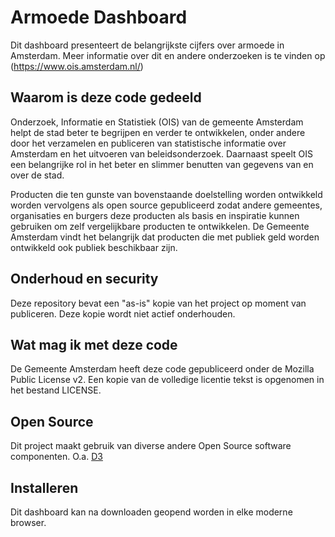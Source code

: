 # Armoede Dashboard

Dit dashboard presenteert de belangrijkste cijfers over armoede in Amsterdam. Meer informatie over dit en andere onderzoeken is te vinden op (https://www.ois.amsterdam.nl/)

## Waarom is deze code gedeeld

Onderzoek, Informatie en Statistiek (OIS) van de gemeente Amsterdam helpt de stad beter te begrijpen en verder te ontwikkelen, onder andere door het verzamelen en publiceren van statistische informatie over Amsterdam en het uitvoeren van beleidsonderzoek. Daarnaast speelt OIS een belangrijke rol in het beter en slimmer benutten van gegevens van en over de stad. 

Producten die ten gunste van bovenstaande doelstelling worden ontwikkeld worden vervolgens als open source gepubliceerd zodat andere gemeentes, organisaties en burgers deze producten als basis en inspiratie kunnen gebruiken om zelf vergelijkbare producten te ontwikkelen. De Gemeente Amsterdam vindt het belangrijk dat producten die met publiek geld worden ontwikkeld ook publiek beschikbaar zijn.

## Onderhoud en security

Deze repository bevat een "as-is" kopie van het project op moment van publiceren. Deze kopie wordt niet actief onderhouden.

## Wat mag ik met deze code

De Gemeente Amsterdam heeft deze code gepubliceerd onder de Mozilla Public License v2.
Een kopie van de volledige licentie tekst is opgenomen in het bestand LICENSE.

## Open Source

Dit project maakt gebruik van diverse andere Open Source software componenten. O.a. 
[D3](http://www.d3js.org)

## Installeren

Dit dashboard kan na downloaden geopend worden in elke moderne browser.